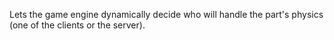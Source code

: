 Lets the game engine dynamically decide who will handle the part's physics (one of the clients or the server).